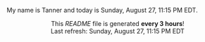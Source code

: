 My name is Tanner and today is Sunday, August 27, 11:15 PM EDT.

<p align="center">This <i>README</i> file is generated <b>every 3 hours</b>!</br>Last refresh: Sunday, August 27, 11:15 PM EDT<br /></p>
